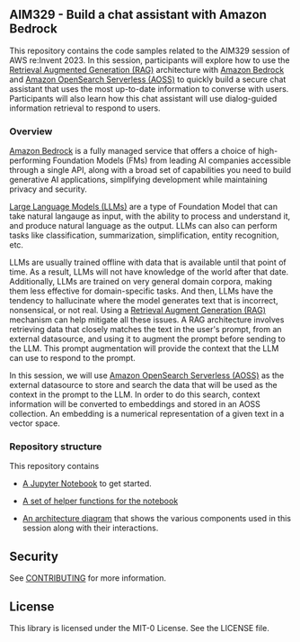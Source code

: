 ## AIM329 - Build a chat assistant with Amazon Bedrock

This repository contains the code samples related to the AIM329 session of AWS re:Invent 2023. In this session, participants will explore how to use the [Retrieval Augmented Generation (RAG)](https://docs.aws.amazon.com/sagemaker/latest/dg/jumpstart-foundation-models-customize-rag.html) architecture with [Amazon Bedrock](https://aws.amazon.com/bedrock/) and [Amazon OpenSearch Serverless (AOSS)](https://aws.amazon.com/opensearch-service/features/serverless/) to quickly build a secure chat assistant that uses the most up-to-date information to converse with users. Participants will also learn how this chat assistant will use dialog-guided information retrieval to respond to users.

### Overview

[Amazon Bedrock](https://aws.amazon.com/bedrock/) is a fully managed service that offers a choice of high-performing Foundation Models (FMs) from leading AI companies accessible through a single API, along with a broad set of capabilities you need to build generative AI applications, simplifying development while maintaining privacy and security.

[Large Language Models (LLMs)](https://en.wikipedia.org/wiki/Large_language_model) are a type of Foundation Model that can take natural langauge as input, with the ability to process and understand it, and produce natural language as the output. LLMs can also can perform tasks like classification, summarization, simplification, entity recognition, etc.

LLMs are usually trained offline with data that is available until that point of time. As a result, LLMs will not have knowledge of the world after that date. Additionally, LLMs are trained on very general domain corpora, making them less effective for domain-specific tasks. And then, LLMs have the tendency to hallucinate where the model generates text that is incorrect, nonsensical, or not real. Using a [Retrieval Augment Generation (RAG)](https://docs.aws.amazon.com/sagemaker/latest/dg/jumpstart-foundation-models-customize-rag.html) mechanism can help mitigate all these issues. A RAG architecture involves retrieving data that closely matches the text in the user's prompt, from an external datasource, and using it to augment the prompt before sending to the LLM. This prompt augmentation will provide the context that the LLM can use to respond to the prompt.

In this session, we will use [Amazon OpenSearch Serverless (AOSS)](https://aws.amazon.com/opensearch-service/features/serverless/) as the external datasource to store and search the data that will be used as the context in the prompt to the LLM. In order to do this search, context information will be converted to embeddings and stored in an AOSS collection. An embedding is a numerical representation of a given text in a vector space.

### Repository structure

This repository contains

* [A Jupyter Notebook](https://github.com/aws-samples/reinvent2023-aim-329/blob/main/notebooks/aim329.ipynb) to get started.

* [A set of helper functions for the notebook](https://github.com/aws-samples/reinvent2023-aim-329/blob/main/notebooks/scripts/helper_functions.py)

* [An architecture diagram](https://github.com/aws-samples/reinvent2023-aim-329/blob/main/notebooks/images/architecture.png) that shows the various components used in this session along with their interactions.

## Security

See [CONTRIBUTING](CONTRIBUTING.md#security-issue-notifications) for more information.

## License

This library is licensed under the MIT-0 License. See the LICENSE file.
